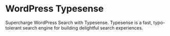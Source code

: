 # WordPress Typesense
Supercharge WordPress Search with Typesense. Typesense is a fast, typo-tolerant search engine for building delightful search experiences.
